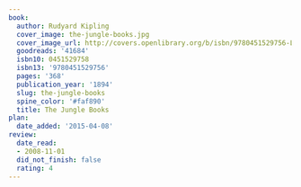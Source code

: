 ```yaml
---
book:
  author: Rudyard Kipling
  cover_image: the-jungle-books.jpg
  cover_image_url: http://covers.openlibrary.org/b/isbn/9780451529756-L.jpg
  goodreads: '41684'
  isbn10: 0451529758
  isbn13: '9780451529756'
  pages: '368'
  publication_year: '1894'
  slug: the-jungle-books
  spine_color: '#faf890'
  title: The Jungle Books
plan:
  date_added: '2015-04-08'
review:
  date_read:
  - 2008-11-01
  did_not_finish: false
  rating: 4
---
```


